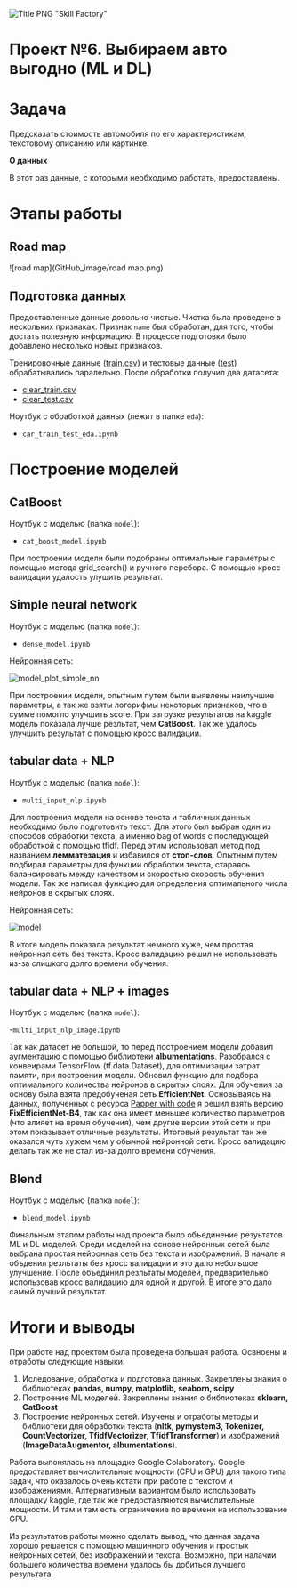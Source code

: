 ![Title PNG "Skill Factory"](/GitHub_image/img_title.png)
# Проект №6. Выбираем авто выгодно (ML и DL)

# Задача

Предсказать стоимость автомобиля по его характеристикам, текстовому описанию или картинке. 

**О данных**

В этот раз данные, с которыми необходимо работать, предоставлены.

# Этапы работы

## Road map

![road map](GitHub_image/road map.png)

## Подготовка данных

Предоставленные данные довольно чистые. Чистка была проведене в нескольких признаках. Признак `name` был обработан, для того, чтобы достать полезную информацию. В процессе подготовки было добавлено несколько новых признаков.

Тренировочные данные ([train.csv](https://drive.google.com/file/d/1CgUxQlOUFZ7J60Hnxoe7fTlFRz8NgDn6/view?usp=sharing)) и тестовые данные ([test](https://drive.google.com/file/d/10t7GPHwaHqK1bf0Zu4I2wZHK_47afL0c/view?usp=sharing)) обрабатывались паралельно. После обработки получил два датасета:

- [clear_train.csv](https://drive.google.com/file/d/1-3kiZxEddvuNFoRTfMA6cA8bu7LjP2b3/view?usp=sharing)
- [clear_test.csv](https://drive.google.com/file/d/1-0yG59TcpJoDSeOclid1z-nc1Fh3yud2/view?usp=sharing)

Ноутбук с обработкой данных (лежит в папке `eda`):

- `car_train_test_eda.ipynb`

# Построение моделей

## CatBoost

Ноутбук с моделью (папка `model`):

- `cat_boost_model.ipynb`

При построении модели были подобраны оптимальные параметры с помощью метода grid_search() и ручного перебора. С помощью кросс валидации удалость улушить результат.

## Simple neural network

Ноутбук с моделью (папка `model`):

- `dense_model.ipynb`

Нейронная сеть:

![model_plot_simple_nn](GitHub_image/model_plot_simple_nn.png)

При построении модели, опытным путем были выявлены наилучшие параметры, а так же взяты логорифмы некоторых признаков, что в сумме помогло улучшить score. При загрузке результатов на kaggle модель показала лучше резльтат, чем **CatBoost**. Так же удалось улучшить результат с помощью кросс валидации.

## tabular data + NLP

Ноутбук с моделью (папка `model`):

- `multi_input_nlp.ipynb`

Для построения модели на основе текста и табличных данных необходимо было подготовить текст. Для этого был выбран один из способов обработки текста, а именно bag of words с последующей обработкой с помощью tfidf. Перед этим использовал метод под названием **лемматезация** и избавился от **стоп-слов**. Опытным путем подбирал параметры для функции обработки текста, стараясь балансировать между качеством и скоростью скорость обучения модели. Так же написал функцию для определения оптимального числа нейронов в скрытых слоях.

Нейронная сеть:

![model](GitHub_image/model_plot.png)

В итоге модель показала результат немного хуже, чем простая нейронная сеть без текста. Кросс валидацию решил не использовать из-за слишкого долго времени обучения.

## tabular data + NLP + images

Ноутбук с моделью (папка `model`):

-`multi_input_nlp_image.ipynb`

Так как датасет не большой, то перед построением модели добавил аугментацию c помощью библиотеки **albumentations**. Разобрался с конвеирами TensorFlow (tf.data.Dataset), для оптимизации затрат памяти, при построении модели. Обновил функцию для подбора оптимального количества нейронов в скрытых слоях. Для обучения за основу была взята предобученая сеть **EfficientNet**. Основываясь на данных, полученных с ресурса [Papper with code](https://paperswithcode.com/sota/image-classification-on-imagenet) я решил взять версию **FixEfficientNet-B4**, так как она имеет меньшее количество параметров (что влияет на время обучения), чем другие версии этой сети и при этом показывает отличные результаты. Итоговый результат так же оказался чуть хужем чем у обычной нейронной сети. Кросс валидацию делать так же не стал из-за долго времени обучения.

## Blend

Ноутбук с моделью (папка `model`):

- `blend_model.ipynb`

Финальным этапом работы над проекта было объединение резуьтатов ML и DL моделей. Среди моделей на основе нейронных сетей была выбрана простая нейронная сеть без текста и изображений. В начале я объденил резльтаты без кросс валидации и это дало небольшое улучшение. После объединил резльтаты моделей, предварительно использовав кросс валидацию для одной и другой. В итоге это дало самый лучший результат.

# Итоги и выводы

При работе над проектом была проведена большая работа. Освноены и отработы следующие навыки:

1. Иследование, обработка и подготовка данных. Закреплены знания о библиотеках **pandas, numpy, matplotlib, seaborn, scipy**
2. Построение ML моделей. Закреплены знания о библиотеках **sklearn, CatBoost**
3. Построение нейронных сетей. Изучены и отработы методы и библиотеки для обработки текста (**nltk, pymystem3, Tokenizer, CountVectorizer, TfidfVectorizer, TfidfTransformer**) и изображений (**ImageDataAugmentor, albumentations**).

Работа выпонялась на площадке Google Colaboratory. Google предоставляет вычислительные мощности (CPU и GPU) для такого типа задач, что оказалось очень кстати при работе с текстом и изображениями. Алтернативным вариантом было использовать площадку kaggle, где так же предоставляются вычислительные мощности. И там и там есть ограничение по времени на использование GPU.

Из результатов работы можно сделать вывод, что данная задача хорошо решается с помощью машинного обучения и простых нейронных сетей, без изображений и текста. Возможно, при налачии большего количества времени удалось бы добиться лучшего результата.
